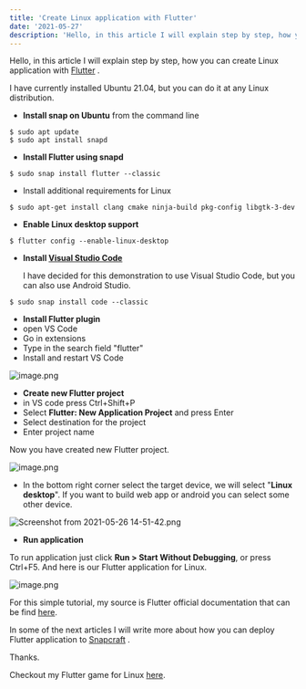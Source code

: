 ```yaml
---
title: 'Create Linux application with Flutter'
date: '2021-05-27'
description: 'Hello, in this article I will explain step by step, how you can create Linux application with Flutter'
---
```


Hello, in this article I will explain step by step, how you can create Linux application with  [Flutter](https://flutter.dev/) . 

I have currently installed Ubuntu 21.04, but you can do it at any Linux distribution.

- **Install snap on Ubuntu**  from the command line
```
$ sudo apt update
$ sudo apt install snapd 
``` 

- **Install Flutter using snapd**
```
$ sudo snap install flutter --classic
``` 

- Install additional requirements for Linux
```
$ sudo apt-get install clang cmake ninja-build pkg-config libgtk-3-dev
``` 

- **Enable Linux desktop support**
```
$ flutter config --enable-linux-desktop
``` 

- **Install  [Visual Studio Code](https://snapcraft.io/code)**

   I have decided for this demonstration to use Visual Studio Code, but you can also 
   use Android Studio.
```
$ sudo snap install code --classic
``` 

- **Install Flutter plugin**
 - open VS Code
 - Go in extensions
 - Type in the search field "flutter"
 - Install and restart VS Code

![image.png](/images/posts/create_linux_application_with_flutter_1.png)

- **Create new Flutter project**
 - in VS code press Ctrl+Shift+P 
 - Select **Flutter: New Application Project** and press Enter
 - Select destination for the project
 - Enter project name

 Now you have created new Flutter project.

![image.png](/images/posts/create_linux_application_with_flutter_2.png)

- In the bottom right corner select the target device, we will select "**Linux desktop**". If you want to build web app or android you can select some other device.

![Screenshot from 2021-05-26 14-51-42.png](/images/posts/create_linux_application_with_flutter_3.png)

- **Run application**

To run application just click **Run > Start Without Debugging**, or press Ctrl+F5.
And here is our Flutter application for Linux.

![image.png](/images/posts/create_linux_application_with_flutter_4.png)

For this simple tutorial, my source is Flutter official documentation that can be find [here](https://flutter.dev/docs).

In some of the next articles I will write more about how you can deploy Flutter application to  [Snapcraft](https://snapcraft.io/) .

Thanks.


Checkout my Flutter game for Linux  [here](https://snapcraft.io/memory-game).